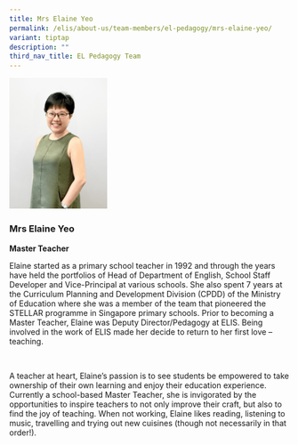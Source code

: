 ```yaml
---
title: Mrs Elaine Yeo
permalink: /elis/about-us/team-members/el-pedagogy/mrs-elaine-yeo/
variant: tiptap
description: ""
third_nav_title: EL Pedagogy Team
---
```

<p></p>
<div class="isomer-image-wrapper">
<img style="width: 35%;" height="auto" width="100%" alt="" src="/images/5__smaller_file_size_.png">
</div>
<h3><strong>Mrs Elaine Yeo</strong></h3>
<p><strong>Master Teacher</strong>
</p>
<p></p>
<p>Elaine started as a primary school teacher in 1992 and through the years
have held the portfolios of Head of Department of English, School Staff
Developer and Vice-Principal at various schools. She also spent 7 years
at the Curriculum Planning and Development Division (CPDD) of the Ministry
of Education where she was a member of the team that pioneered the STELLAR
programme in Singapore primary schools. Prior to becoming a Master Teacher,
Elaine was Deputy Director/Pedagogy at ELIS. Being involved in the work
of ELIS made her decide to return to her first love – teaching.</p>
<p>&nbsp;</p>
<p>A teacher at heart, Elaine’s passion is to see students be empowered to
take ownership of their own learning and enjoy their education experience.
Currently a school-based Master Teacher, she is invigorated by the opportunities
to inspire teachers to not only improve their craft, but also to find the
joy of teaching. When not working, Elaine likes reading, listening to music,
travelling and trying out new cuisines (though not necessarily in that
order!).</p>